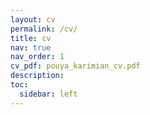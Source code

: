 ```yaml
---
layout: cv
permalink: /cv/
title: cv
nav: true
nav_order: 1
cv_pdf: pouya_karimian_cv.pdf
description: 
toc:
  sidebar: left
---
```


